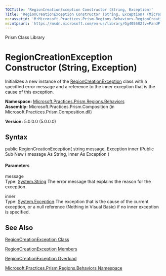 ```yaml
---
TOCTitle: 'RegionCreationException Constructor (String, Exception)'
Title: 'RegionCreationException Constructor (String, Exception) (Microsoft.Practices.Prism.Regions.Behaviors)'
ms:assetid: 'M:Microsoft.Practices.Prism.Regions.Behaviors.RegionCreationException.\#ctor(System.String,System.Exception)'
ms:mtpsurl: 'https://msdn.microsoft.com/en-us/library/Gg405682(v=PandP.50)'
---
```


Prism Class Library

RegionCreationException Constructor (String, Exception)
=======================================================

Initializes a new instance of the [RegionCreationException](https://msdn.microsoft.com/t:microsoft.practices.prism.regions.behaviors.regioncreationexception) class with a specified error message and a reference to the inner exception that is the cause of this exception.

**Namespace:** [Microsoft.Practices.Prism.Regions.Behaviors](https://msdn.microsoft.com/n:microsoft.practices.prism.regions.behaviors)
**Assembly:** Microsoft.Practices.Prism.Composition (in Microsoft.Practices.Prism.Composition.dll)

**Version:** 5.0.0.0 (5.0.0.0)

## Syntax


<span id="syntaxToggle"></span>public RegionCreationException( string message, Exception inner )Public Sub New ( message As String, inner As Exception )
#### Parameters

message  
Type: [System.String](http://msdn2.microsoft.com/en-us/library/s1wwdcbf)
The error message that explains the reason for the exception.

inner  
Type: [System.Exception](http://msdn2.microsoft.com/en-us/library/c18k6c59)
The exception that is the cause of the current exception, or a null reference (Nothing in Visual Basic) if no inner exception is specified.

See Also
--------


[RegionCreationException Class](https://msdn.microsoft.com/t:microsoft.practices.prism.regions.behaviors.regioncreationexception)

[RegionCreationException Members](https://msdn.microsoft.com/allmembers.t:microsoft.practices.prism.regions.behaviors.regioncreationexception)

[RegionCreationException Overload](https://msdn.microsoft.com/overload:microsoft.practices.prism.regions.behaviors.regioncreationexception.)

[Microsoft.Practices.Prism.Regions.Behaviors Namespace](https://msdn.microsoft.com/n:microsoft.practices.prism.regions.behaviors)
